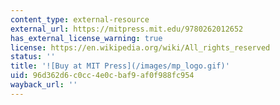 ```yaml
---
content_type: external-resource
external_url: https://mitpress.mit.edu/9780262012652
has_external_license_warning: true
license: https://en.wikipedia.org/wiki/All_rights_reserved
status: ''
title: '![Buy at MIT Press](/images/mp_logo.gif)'
uid: 96d362d6-c0cc-4e0c-baf9-af0f988fc954
wayback_url: ''
---
```


